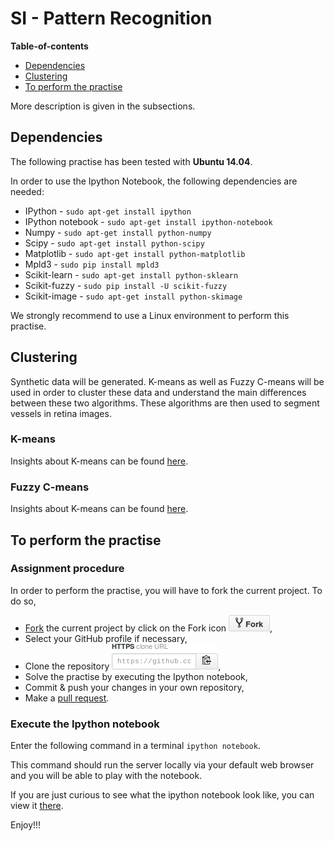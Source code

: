 # SI - Pattern Recognition

**Table-of-contents**

* [Dependencies](#dependencies)
* [Clustering](#clustering)
* [To perform the practise](#to-perform-the-practise)

More description is given in the subsections.

## Dependencies

The following practise has been tested with **Ubuntu 14.04**.

In order to use the Ipython Notebook, the following dependencies are needed:

* IPython - `sudo apt-get install ipython`
* IPython notebook - `sudo apt-get install ipython-notebook`
* Numpy - `sudo apt-get install python-numpy`
* Scipy - `sudo apt-get install python-scipy`
* Matplotlib - `sudo apt-get install python-matplotlib`
* Mpld3 - `sudo pip install mpld3`
* Scikit-learn - `sudo apt-get install python-sklearn`
* Scikit-fuzzy - `sudo pip install -U scikit-fuzzy`
* Scikit-image - `sudo apt-get install python-skimage`

We strongly recommend to use a Linux environment to perform this practise.

## Clustering

Synthetic data will be generated. K-means as well as Fuzzy C-means will be used in order to cluster these data and understand the main differences between these two algorithms. These algorithms are then used to segment vessels in retina images.

### K-means

Insights about K-means can be found [here](http://en.wikipedia.org/wiki/K-means_clustering).

### Fuzzy C-means

Insights about K-means can be found [here](http://en.wikipedia.org/wiki/Fuzzy_clustering).

## To perform the practise

### Assignment procedure

In order to perform the practise, you will have to fork the current project. To do so,

- [Fork](https://help.github.com/articles/fork-a-repo/) the current project by click on the Fork icon ![Do not fine the icon](./readme-images/fork-icon.png),
- Select your GitHub profile if necessary,
- Clone the repository ![Do not fine the icon](./readme-images/git-clone.png),
- Solve the practise by executing the Ipython notebook,
- Commit & push your changes in your own repository,
- Make a [pull request](https://help.github.com/articles/using-pull-requests/).

### Execute the Ipython notebook

Enter the following command in a terminal `ipython notebook`.

This command should run the server locally via your default web browser and you will be able to play with the notebook.

If you are just curious to see what the ipython notebook look like, you can view it [there](http://nbviewer.ipython.org/github/glemaitre/B31XI-SI-Clustering/blob/master/03-clustering.ipynb).

Enjoy!!!

